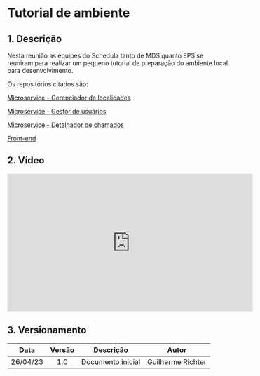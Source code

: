 # Tutorial de ambiente

## 1. Descrição

Nesta reunião as equipes do Schedula tanto de MDS quanto EPS se reuniram para realizar um pequeno tutorial de preparação do ambiente local para desenvolvimento.

Os repositórios citados são:

[Microservice - Gerenciador de localidades](https://github.com/fga-eps-mds/2023-1-schedula-gerenciador-de-localidades)

[Microservice - Gestor de usuários](https://github.com/fga-eps-mds/2023-1-schedula-gestor-de-usuarios)

[Microservice - Detalhador de chamados](https://github.com/fga-eps-mds/2023-1-schedula-detalhador-de-chamados)

[Front-end](https://github.com/fga-eps-mds/2023-1-schedula-front)

## 2. Vídeo

<center>

<iframe width="560" height="315" src="https://www.youtube.com/embed/iLBQpVt4YuA" title="YouTube video player" frameborder="0" allow="accelerometer; autoplay; clipboard-write; encrypted-media; gyroscope; picture-in-picture; web-share" allowfullscreen></iframe>

</center>

## 3. Versionamento

<center>

|    Data    | Versão |            Descrição             |      Autor      |
| :--------: | :----: | :------------------------------: | :-------------: |
|      26/04/23      |  1.0   |               Documento inicial                   |       Guilherme Richter          |

</center>